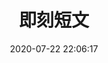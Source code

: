 ---
title: 即刻短文
date: 2020-07-22 22:06:17
type: essay
aside: false
top_img: false
background: "#f8f9fe"
---
